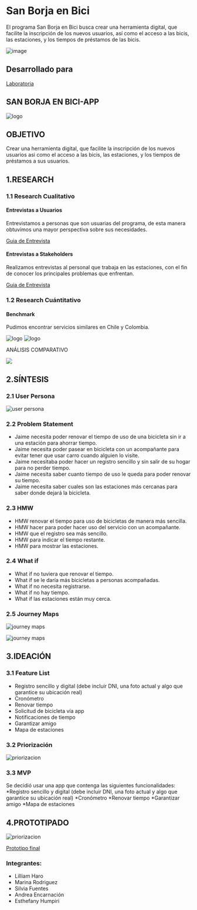 # San Borja en Bici
El programa San Borja en Bici busca crear una herramienta digital, que facilite la inscripción de los nuevos usuarios, así como el acceso a las bicis, las estaciones, y los tiempos de préstamos de las bicis. 

![image](assets/docs/logor.png)

## Desarrollado para 
[Laboratoria](http://laboratoria.la)

## SAN BORJA EN BICI-APP

![logo](assets/docs/logor.png)

## **OBJETIVO**
Crear una herramienta digital, que facilite la inscripción de los nuevos usuarios asi como el acceso a las bicis, las estaciones, y los tiempos de préstamos a sus usuarios.

## 1.RESEARCH
### 1.1 Research Cualitativo
#### Entrevistas a Usuarios

Entrevistamos a personas que son usuarias del programa, de esta manera obtuvimos una mayor perspectiva sobre sus necesidades.

[Guia de Entrevista](https://drive.google.com/open?id=17Os8dzaBTSFZMH6QHepuYRktR5VMdTaL)
#### Entrevistas a Stakeholders

Realizamos entrevistas al personal que trabaja en las estaciones, con el fin de conocer los principales problemas que enfrentan.

[Guia de Entrevista](https://drive.google.com/open?id=1v3Nutu8r5T4txjRUiTrCp0kmg5zeR_O1)

### 1.2 Research Cuántitativo
#### Benchmark 

Pudimos encontrar servicios similares en Chile y Colombia.

![logo](assets/docs/benchmark.png)
![logo](assets/docs/benchmark02.PNG)

ANÁLISIS COMPARATIVO

![](assets/docs/cuadro.PNG) 

## 2.SÍNTESIS

### 2.1 User Persona

![user persona](assets/docs/userp.png)

### 2.2 Problem Statement

* Jaime necesita poder renovar el tiempo de uso de una bicicleta sin ir a una estación para ahorrar tiempo.
* Jaime necesita poder pasear en bicicleta con un acompañante para evitar tener que usar carro cuando alguien lo visite.
* Jaime necesitaba poder hacer un registro sencillo y sin salir de su hogar para no perder tiempo.
* Jaime necesita saber cuanto tiempo de uso le queda para poder renovar su tiempo.
* Jaime necesita saber cuales son las estaciones más cercanas para saber donde dejará la bicicleta.

### 2.3 HMW

* HMW renovar el tiempo para uso de bicicletas de manera más sencilla.
* HMW hacer para poder hacer uso del servicio con un acompañante.
* HMW que el registro sea más sencillo.
* HMW para indicar el tiempo restante.
* HMW para mostrar las estaciones.

### 2.4 What if

* What if no tuviera que renovar el tiempo.
* What if se le daría más bicicletas a personas acompañadas.
* What if no necesita registrarse.
* What if no hay tiempo.
* What if las estaciones están muy cerca.

### 2.5 Journey Maps

![journey maps](assets/docs/journeymap-01.png)

![journey maps](assets/docs/journeymap-02.png)

## 3.IDEACIÓN

### 3.1 Feature List

* Registro sencillo y digital (debe incluir DNI, una foto actual y algo que garantice su ubicación real)
* Cronómetro
* Renovar tiempo
* Solicitud de bicicleta vía app
* Notificaciones de tiempo
* Garantizar amigo
* Mapa de estaciones

### 3.2 Priorización 

![priorizacion](assets/docs/priorizacion.png)

### 3.3 MVP

Se decidió usar una app que contenga las siguientes funcionalidades:
*Registro sencillo y digital (debe incluir DNI, una foto actual y algo que garantice su ubicación real)
*Cronómetro
*Renovar tiempo
*Garantizar amigo
*Mapa de estaciones

## 4.PROTOTIPADO

![priorizacion](assets/docs/proto.png)

[Prototipo final](#)

### Integrantes:

- Lilliam Haro
- Marina Rodriguez
- Silvia Fuentes
- Andrea Encarnación 
- Esthefany Humpiri 
